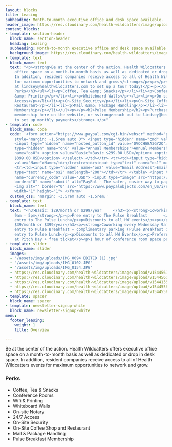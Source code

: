 ```yaml
---
layout: blocks
title: Leasing
subheading: Month-to-month executive office and desk space available.
header_image: https://res.cloudinary.com/health-wildcatters/image/upload/v1544475187/Leasing%20Banner.jpg
content_blocks:
- template: section-header
  block_name: section-header
  heading: Leasing
  subheading: Month-to-month executive office and desk space available.
  background_image: https://res.cloudinary.com/health-wildcatters/image/upload/v1544475187/Leasing%20Banner.jpg
- template: text
  block_name: text
  text: "<p><strong>Be at the center of the action. Health Wildcatters offers executive
    office space on a month-to-month basis as well as dedicated or drop in desk space.
    In addition, resident companies receive access to all of Health Wildcatters events
    for maximum opportunities to network and grow.</strong></p><p></p><p>Contact Lindsey
    at lindsey@healthwildcatters.com to set up a tour today!</p><p></p><h3>Resident
    Perks</h3><ul><li><p>Coffee, Tea &amp; Snacks</p></li><li><p>Conference Rooms</p></li><li><p>Wifi
    &amp; Printing</p></li><li><p>Whiteboard Walls</p></li><li><p>On-site Notary</p></li><li><p>24/7
    Access</p></li><li><p>On-Site Security</p></li><li><p>On-Site Coffee Shop and
    Restaurant</p></li><li><p>Mail &amp; Package Handling</p></li><li><p>Pulse Breakfast
    Membership</p></li></ul><p></p><h2>Pulse Membership</h2><p>Purchase an annual
    membership here on the website, or <strong>reach out to lindsey@healthwildcatters.com
    to set up monthly payments</strong>.</p>"
- template: code
  block_name: code
  code: '<form action="https://www.paypal.com/cgi-bin/webscr" method="post" target="_top"
    style="margin: -1.5rem auto 0"> <input type="hidden" name="cmd" value="_s-xclick">
    <input type="hidden" name="hosted_button_id" value="DVQCHGBA3GY2Q"> <table> <tr><td><input
    type="hidden" name="on0" value="Annual Memberships">Annual Memberships</td></tr><tr><td><select
    name="os0"> <option value="Basic">Basic $299.00 USD</option> <option value="Premium">Premium
    $399.00 USD</option> </select> </td></tr> <tr><td><input type="hidden" name="on1"
    value="Name">Name</td></tr><tr><td><input type="text" name="os1" maxlength="200"></td></tr>
    <tr><td><input type="hidden" name="on2" value="Email Address">Email Address</td></tr><tr><td><input
    type="text" name="os2" maxlength="200"></td></tr> </table> <input type="hidden"
    name="currency_code" value="USD"> <input type="image" src="https://www.paypalobjects.com/en_US/i/btn/btn_buynowCC_LG.gif"
    border="0" name="submit" alt="PayPal - The safer, easier way to pay online!">
    <img alt="" border="0" src="https://www.paypalobjects.com/en_US/i/scr/pixel.gif"
    width="1" height="1"> </form>'
  custom_css: 'margin: -3.5rem auto -1.5rem;'
- template: text
  block_name: text
  text: "<h3>Basic: $29/month or $299/year     </h3><p><strong>Coworking every Wednesday
    9am - 5pm</strong></p><p>Free entry to The Pulse Breakfast       </p><p>Discounted
    entry to The Pulse Lunch</p><p>Discounts to all HW events</p><p></p><p></p><h3>Premium:
    $39/month or $399/year</h3><p><strong>Coworking every Wednesday 9am-5pm</strong></p><p>Free
    entry to Pulse Breakfast + complimentary parking (Pulse Breakfast only)</p><p>Discounted
    entry to Pulse Lunch</p><p>Discounts to all HW Events</p><p>Preferred seating
    at Pitch Day + free ticket</p><p>1 hour of conference room space per month</p>"
- template: slider
  block_name: slider
  images:
  - "/assets/img/uploads/IMG_0094 EDITED (1).jpg"
  - "/assets/img/uploads/IMG_0102.JPG"
  - "/assets/img/uploads/IMG_0154.JPG"
  - https://res.cloudinary.com/health-wildcatters/image/upload/v1544561191/IMG_0110.jpg
  - https://res.cloudinary.com/health-wildcatters/image/upload/v1544561191/IMG_0100.jpg
  - https://res.cloudinary.com/health-wildcatters/image/upload/v1544135601/IMG_0081%20EDITED.jpg
  - https://res.cloudinary.com/health-wildcatters/image/upload/v1544558401/IMG_0146.jpg
  - https://res.cloudinary.com/health-wildcatters/image/upload/v1544558401/IMG_0088%20EDITED%20%281%29.jpg
- template: spacer
  block_name: spacer
- template: newsletter-signup-white
  block_name: newsletter-signup-white
menu:
  footer_leasing:
    weight: 1
    title: Overview

---
```

Be at the center of the action. Health Wildcatters offers executive office space on a month-to-month basis as well as dedicated or drop in desk space. In addition, resident companies receive access to all of Health Wildcatters events for maximum opportunities to network and grow.

### Perks

* Coffee, Tea & Snacks
* Conference Rooms
* Wifi & Printing
* Whiteboard Walls
* On-site Notary
* 24/7 Access
* On-Site Security
* On-Site Coffee Shop and Restaurant
* Mail & Package Handling
* Pulse Breakfast Membership